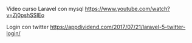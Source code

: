 


Video curso Laravel con mysql
https://www.youtube.com/watch?v=Zj0pshSSlEo

Login con twitter
https://appdividend.com/2017/07/21/laravel-5-twitter-login/
